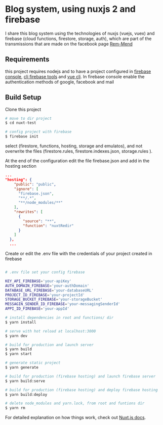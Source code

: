 # Blog system, using nuxjs 2 and firebase

I share this blog system using the technologies of nuxjs (vuejs, vuex) and firebase (cloud functions, firestore, storage, auth), which are part of the transmissions that are made on the facebook page
<a href="https://www.facebook.com/Rem-Mend-432138587624895/" target="_blank">Rem-Mend</a>

## Requirements

this project requires nodejs and to have a project configured in <a href="https://console.firebase.google.com/" target="_blank">firebase console</a>, <a href="https://firebase.google.com/docs/cli" target="_blank">cli firebase tools</a> and <a href="https://cli.vuejs.org/" target="_blank">vue cli</a>.
In firebase console enable the authentication methods of google, facebook and mail

## Build Setup

Clone this project

```bash
# move to dir project
$ cd nuxt-test

# config project with firebase
$ firebase init
```

select (firestore, functions, hosting, storage and emulatos),
and not overwrite the files (firestore.rules, firestore.indexes.json, storage.rules ).

At the end of the configuration edit the file firebase.json and add in the hosting section

```json
...
"hosting": {
    "public": "public",
    "ignore": [
      "firebase.json",
      "**/.*",
      "**/node_modules/**"
    ],
    "rewrites": [
      {
        "source": "**",
        "function": "nuxtRedir"
      }
    ]
  },
  ...
```
Create or edit the .env file with the credentials of your project created in firebase

```bash

# .env file set your config firebase

KEY_API_FIREBASE='your-apiKey'
AUTH_DOMAIN_FIREBASE='your-authDomain'
DATABASE_URL_FIREBASE='your-databaseURL'
PROJECT_ID_FIREBASE='your-projectId'
STORAGE_BUCKET_FIREBASE='your-storageBucket'
MESSAGIN_SENDER_ID_FIREBASE='your-messagingSenderId'
APPI_ID_FIREBASE='your-appId'

# install dependencies in root and functions/ dir
$ yarn install

# serve with hot reload at localhost:3000
$ yarn dev

# build for production and launch server
$ yarn build
$ yarn start

# generate static project
$ yarn generate

# build for production (firebase hosting) and launch firebase server
$ yarn build:serve

# build for production (firebase hosting) and deploy firebase hosting
$ yarn build:deploy

# delete node_modules and yarn.lock, from root and funtions dir
$ yarn rm

```

For detailed explanation on how things work, check out [Nuxt.js docs](https://nuxtjs.org).

